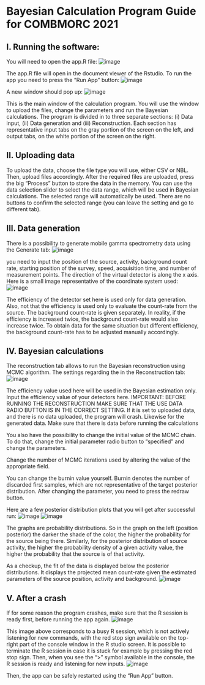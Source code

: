 # Bayesian Calculation Program Guide for COMBMORC 2021
## I. Running the software:

You will need to open the app.R file:
![image](https://user-images.githubusercontent.com/30175279/139648977-22e938e1-c402-40cc-8265-8310dac1eee3.png)

The app.R file will open in the document viewer of the Rstudio. To run the app you need to press the “Run App” button:
![image](https://user-images.githubusercontent.com/30175279/139648998-0d609365-8347-4145-8803-ba6a0ce32753.png)

A new window should pop up:
![image](https://user-images.githubusercontent.com/30175279/139649032-8c2e454c-a92f-47ca-8245-8ca25c8f6823.png)


This is the main window of the calculation program. You will use the window to upload the files, change the parameters and run the Bayesian calculations. The program is divided in to three separate sections: (i) Data input, (ii) Data generation and (iii) Reconstruction. Each section has representative input tabs on the gray portion of the screen on the left, and output tabs, on the white portion of the screen on the right.

## II. Uploading data
To upload the data, choose the file type you will use, either CSV or NBL. Then, upload files accordingly. After the required files are uploaded, press the big “Process” button to store the data in the memory.
You can use the data selection slider to select the data range, which will be used in Bayesian calculations. The selected range will automatically be used. There are no buttons to confirm the selected range (you can leave the setting and go to different tab).

## III. Data generation
There is a possibility to generate mobile gamma spectrometry data using the Generate tab:
![image](https://user-images.githubusercontent.com/30175279/139649066-3be78a69-af07-45b1-96be-5c5f2da37c11.png)


you need to input the position of the source, activity, background count rate, starting position of the survey, speed, acquisition time, and number of measurement points. The direction of the virtual detector is along the x axis. Here is a small image representative of the coordinate system used:
![image](https://user-images.githubusercontent.com/30175279/139649079-29a57545-11bf-4043-9b90-9b5f089b6abe.png)


The efficiency of the detector set here is used only for data generation. Also, not that the efficiency is used only to evaluate the count-rate from the source. The background count-rate is given separately. In reality, if the efficiency is increased twice, the background count-rate would also increase twice. To obtain data for the same situation but different efficiency, the background count-rate has to be adjusted manually accordingly.

## IV. Bayesian calculations
The reconstruction tab allows to run the Bayesian reconstruction using MCMC algorithm. The settings regarding the in the Reconstruction tab:
![image](https://user-images.githubusercontent.com/30175279/139649095-90995da0-bfd3-4f17-9ade-38349ec8095b.png)


The efficiency value used here will be used in the Bayesian estimation only. Input the efficiency value of your detectors here.
IMPORTANT: BEFORE RUNNING THE RECONSTRUCTION MAKE SURE THAT THE USE DATA RADIO BUTTON IS IN THE CORRECT SETTING.
If it is set to uploaded data, and there is no data uploaded, the program will crash. Likewise for the generated data. Make sure that there is data before running the calculations

You also have the possibility to change the initial value of the MCMC chain. To do that, change the initial parameter radio button to “specified” and change the parameters.

Change the number of MCMC iterations used by altering the value of the appropriate field.

You can change the burnin value yourself. Burnin denotes the number of discarded first samples, which are not representative of the target posterior distribution. After changing the parameter, you need to press the redraw button.

Here are a few posterior distribution plots that you will get after successful run:
![image](https://user-images.githubusercontent.com/30175279/139649127-cfe8de6e-301b-4878-ab5b-31ed7df6ca92.png)
![image](https://user-images.githubusercontent.com/30175279/139649133-4546e56f-2356-4f92-a3fd-7789cca16e31.png)


The graphs are probability distributions. So in the graph on the left (position posterior) the darker the shade of the color, the higher the probability for the source being there. Similarly, for the posterior distribution of source activity, the higher the probability density of a given activity value, the higher the probability that the source is of that activity.

As a checkup, the fit of the data is displayed below the posterior distributions. It displays the projected mean count-rate given the estimated parameters of the source position, activity and background.
![image](https://user-images.githubusercontent.com/30175279/139649146-70d59bad-9860-4089-a451-98eceb364ef0.png)




## V. After a crash
If for some reason the program crashes, make sure that the R session is ready first, before running the app again.
![image](https://user-images.githubusercontent.com/30175279/139649151-eb8afb0e-0d1a-4d69-9038-dd2fc6e4014f.png)


This image above corresponds to a busy R session, which is not actively listening for new commands, with the red stop sign available on the top-right part of the console window in the R studio screen. It is possible to terminate the R session in case it is stuck for example by pressing the red stop sign. 
Then, when you see the “>” symbol available in the console, the R session is ready and listening for new inputs.
![image](https://user-images.githubusercontent.com/30175279/139649161-b68dc153-85a5-4a99-887a-f224d9b96088.png)

Then, the app can be safely restarted using the “Run App” button.
